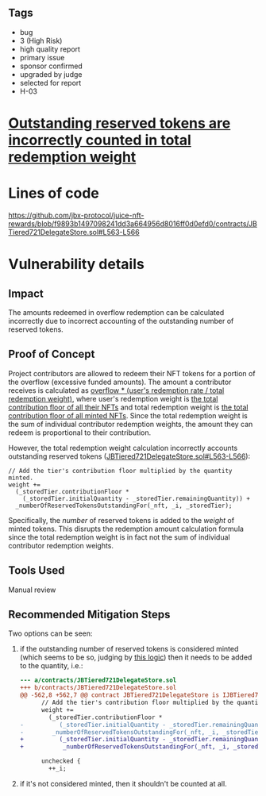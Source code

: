 ## Tags

- bug
- 3 (High Risk)
- high quality report
- primary issue
- sponsor confirmed
- upgraded by judge
- selected for report
- H-03

# [Outstanding reserved tokens are incorrectly counted in total redemption weight](https://github.com/code-423n4/2022-10-juicebox-findings/issues/129) 

# Lines of code

https://github.com/jbx-protocol/juice-nft-rewards/blob/f9893b1497098241dd3a664956d8016ff0d0efd0/contracts/JBTiered721DelegateStore.sol#L563-L566


# Vulnerability details

## Impact
The amounts redeemed in overflow redemption can be calculated incorrectly due to incorrect accounting of the outstanding number of reserved tokens.
## Proof of Concept
Project contributors are allowed to redeem their NFT tokens for a portion of the overflow (excessive funded amounts). The amount a contributor receives is calculated as [overflow * (user's redemption rate / total redemption weight)](https://github.com/jbx-protocol/juice-nft-rewards/blob/f9893b1497098241dd3a664956d8016ff0d0efd0/contracts/abstract/JB721Delegate.sol#L135-L142), where user's redemption weight is [the total contribution floor of all their NFTs](https://github.com/jbx-protocol/juice-nft-rewards/blob/f9893b1497098241dd3a664956d8016ff0d0efd0/contracts/JBTiered721DelegateStore.sol#L532-L539) and total redemption weight is [the total contribution floor of all minted NFTs](https://github.com/jbx-protocol/juice-nft-rewards/blob/f9893b1497098241dd3a664956d8016ff0d0efd0/contracts/JBTiered721DelegateStore.sol#L563-L566). Since the total redemption weight is the sum of individual contributor redemption weights, the amount they can redeem is proportional to their contribution.

However, the total redemption weight calculation incorrectly accounts outstanding reserved tokens ([JBTiered721DelegateStore.sol#L563-L566](https://github.com/jbx-protocol/juice-nft-rewards/blob/f9893b1497098241dd3a664956d8016ff0d0efd0/contracts/JBTiered721DelegateStore.sol#L563-L566)):
```solidity
// Add the tier's contribution floor multiplied by the quantity minted.
weight +=
  (_storedTier.contributionFloor *
    (_storedTier.initialQuantity - _storedTier.remainingQuantity)) +
  _numberOfReservedTokensOutstandingFor(_nft, _i, _storedTier);
```
Specifically, the *number* of reserved tokens is added to the *weight* of minted tokens. This disrupts the redemption amount calculation formula since the total redemption weight is in fact not the sum of individual contributor redemption weights.
## Tools Used
Manual review
## Recommended Mitigation Steps
Two options can be seen:
1. if the outstanding number of reserved tokens is considered minted (which seems to be so, judging by [this logic](https://github.com/jbx-protocol/juice-nft-rewards/blob/f9893b1497098241dd3a664956d8016ff0d0efd0/contracts/JBTiered721DelegateStore.sol#L1058-L1063)) then it needs to be added to the quantity, i.e.:
    ```diff
    --- a/contracts/JBTiered721DelegateStore.sol
    +++ b/contracts/JBTiered721DelegateStore.sol
    @@ -562,8 +562,7 @@ contract JBTiered721DelegateStore is IJBTiered721DelegateStore {
          // Add the tier's contribution floor multiplied by the quantity minted.
          weight +=
            (_storedTier.contributionFloor *
    -          (_storedTier.initialQuantity - _storedTier.remainingQuantity)) +
    -        _numberOfReservedTokensOutstandingFor(_nft, _i, _storedTier);
    +          (_storedTier.initialQuantity - _storedTier.remainingQuantity +
    +           _numberOfReservedTokensOutstandingFor(_nft, _i, _storedTier)));

          unchecked {
            ++_i;
    ```
1. if it's not considered minted, then it shouldn't be counted at all.